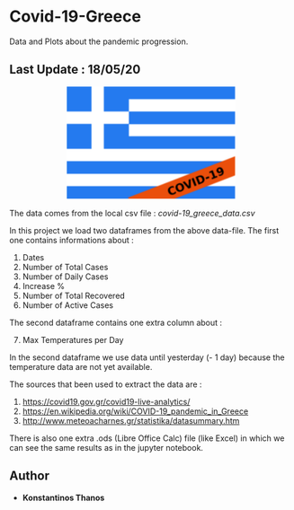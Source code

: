 # Covid-19-Greece
Data and Plots about the pandemic progression. 
## Last Update : 18/05/20

<p align="center">
  <img width="300" height="200" src="flag.png">
</p>

The data comes from the local csv file : *covid-19_greece_data.csv*

In this project we load two dataframes from the above data-file. 
The first one contains informations about : 

1. Dates  
2. Number of Total Cases  
3. Number of Daily Cases  
4. Increase %  
5. Number of Total Recovered  
6. Number of Active Cases  

The second dataframe contains one extra column about :

7. Max Temperatures per Day

In the second dataframe we use data until yesterday (- 1 day) because the temperature data are not yet available.

The sources that been used to extract the data are : 
1. https://covid19.gov.gr/covid19-live-analytics/  
2. https://en.wikipedia.org/wiki/COVID-19_pandemic_in_Greece  
3. http://www.meteoacharnes.gr/statistika/datasummary.htm  

There is also one extra .ods (Libre Office Calc) file (like Excel) in which we can see the same results as in the jupyter notebook.

## Author
* **Konstantinos Thanos**
